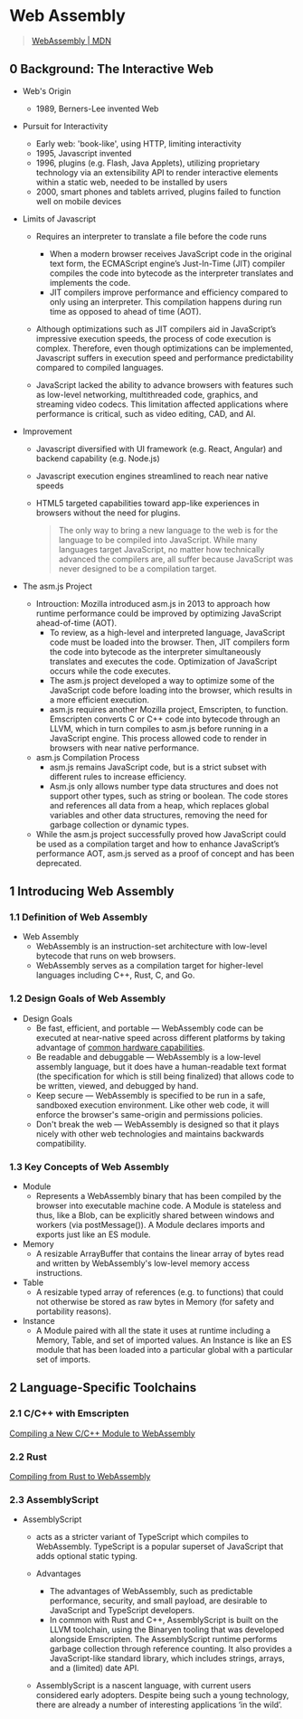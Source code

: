 # Web Assembly

> [WebAssembly | MDN](https://developer.mozilla.org/en-US/docs/WebAssembly)





## 0 Background: The Interactive Web

- Web's Origin

  - 1989, Berners-Lee invented Web

- Pursuit for Interactivity

  - Early web: 'book-like', using HTTP, limiting interactivity
  - 1995, Javascript invented
  - 1996, plugins (e.g. Flash, Java Applets), utilizing proprietary technology via an extensibility API to render interactive elements within a static web, needed to be installed by users
  - 2000, smart phones and tablets arrived, plugins failed to function well on mobile devices

- Limits of Javascript

  - Requires an interpreter to translate a file before the code runs
    - When a modern browser receives JavaScript code in the original text form, the ECMAScript engine’s Just-In-Time (JIT) compiler compiles the code into bytecode as the interpreter translates and implements the code.
    - JIT compilers improve performance and efficiency compared to only using an interpreter. This compilation happens during run time as opposed to ahead of time (AOT).
  - Although optimizations such as JIT compilers aid in JavaScript’s impressive execution speeds, the process of code execution is complex. Therefore, even though optimizations can be implemented, Javascript suffers in execution speed and performance predictability compared to compiled languages.

  - JavaScript lacked the ability to advance browsers with features such as low-level networking, multithreaded code, graphics, and streaming video codecs. This limitation affected applications where performance is critical, such as video editing, CAD, and AI.

- Improvement

  - Javascript diversified with UI framework (e.g. React, Angular) and backend capability (e.g. Node.js)

  - Javascript execution engines streamlined to reach near native speeds

  - HTML5 targeted capabilities toward app-like experiences in browsers without the need for plugins.

    > The only way to bring a new language to the web is for the language to be compiled into JavaScript. While many languages target JavaScript, no matter how technically advanced the compilers are, all suffer because JavaScript was never designed to be a compilation target.

- The asm.js Project

  - Introuction: Mozilla introduced asm.js in 2013 to approach how runtime performance could be improved by optimizing JavaScript ahead-of-time (AOT).
    - To review, as a high-level and interpreted language, JavaScript code must be loaded into the browser. Then, JIT compilers form the code into bytecode as the interpreter simultaneously translates and executes the code. Optimization of JavaScript occurs while the code executes.
    - The asm.js project developed a way to optimize some of the JavaScript code before loading into the browser, which results in a more efficient execution.
    - asm.js requires another Mozilla project, Emscripten, to function. Emscripten converts C or C++ code into bytecode through an LLVM, which in turn compiles to asm.js before running in a JavaScript engine. This process allowed code to render in browsers with near native performance.
  - asm.js Compilation Process
    - asm.js remains JavaScript code, but is a strict subset with different rules to increase efficiency. 
    - Asm.js only allows number type data structures and does not support other types, such as string or boolean. The code stores and references all data from a heap, which replaces global variables and other data structures, removing the need for garbage collection or dynamic types.
  - While the asm.js project successfully proved how JavaScript could be used as a compilation target and how to enhance JavaScript’s performance AOT, asm.js served as a proof of concept and has been deprecated.





## 1 Introducing Web Assembly



### 1.1 Definition of Web Assembly

- Web Assembly
  - WebAssembly is an instruction-set architecture with low-level bytecode that runs on web browsers. 
  - WebAssembly serves as a compilation target for higher-level languages including C++, Rust, C, and Go. 



### 1.2 Design Goals of Web Assembly

- Design Goals
  - Be fast, efficient, and portable — WebAssembly code can be executed at near-native speed across different platforms by taking advantage of [common hardware capabilities](https://webassembly.org/docs/portability/#assumptions-for-efficient-execution).
  - Be readable and debuggable — WebAssembly is a low-level assembly language, but it does have a human-readable text format (the specification for which is still being finalized) that allows code to be written, viewed, and debugged by hand.
  - Keep secure — WebAssembly is specified to be run in a safe, sandboxed execution environment. Like other web code, it will enforce the browser's same-origin and permissions policies.
  - Don't break the web — WebAssembly is designed so that it plays nicely with other web technologies and maintains backwards compatibility.



### 1.3 Key Concepts of Web Assembly

- Module
  - Represents a WebAssembly binary that has been compiled by the browser into executable machine code. A Module is stateless and thus, like a Blob, can be explicitly shared between windows and workers (via postMessage()). A Module declares imports and exports just like an ES module.
- Memory
  - A resizable ArrayBuffer that contains the linear array of bytes read and written by WebAssembly's low-level memory access instructions.
- Table
  - A resizable typed array of references (e.g. to functions) that could not otherwise be stored as raw bytes in Memory (for safety and portability reasons).
- Instance
  - A Module paired with all the state it uses at runtime including a Memory, Table, and set of imported values. An Instance is like an ES module that has been loaded into a particular global with a particular set of imports.





## 2 Language-Specific Toolchains



### 2.1 C/C++ with Emscripten

[Compiling a New C/C++ Module to WebAssembly](https://developer.mozilla.org/en-US/docs/WebAssembly/C_to_Wasm)



### 2.2 Rust

[Compiling from Rust to WebAssembly](https://developer.mozilla.org/en-US/docs/WebAssembly/Rust_to_Wasm)



### 2.3 AssemblyScript
- AssemblyScript 

  - acts as a stricter variant of TypeScript which compiles to WebAssembly. TypeScript is a popular superset of JavaScript that adds optional static typing.

  - Advantages
    - The advantages of WebAssembly, such as predictable performance, security, and small payload, are desirable to JavaScript and TypeScript developers.
    - In common with Rust and C++, AssemblyScript is built on the LLVM toolchain, using the Binaryen tooling that was developed alongside Emscripten. The AssemblyScript runtime performs garbage collection through reference counting. It also provides a JavaScript-like standard library, which includes strings, arrays, and a (limited) date API.

  - AssemblyScript is a nascent language, with current users considered early adopters. Despite being such a young technology, there are already a number of interesting applications ‘in the wild’.




